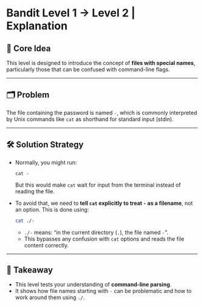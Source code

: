 # Bandit Level 1 → Level 2 | Explanation

## 🧠 Core Idea
This level is designed to introduce the concept of **files with special names**, particularly those that can be confused with command-line flags.

---

## 🗂️ Problem
The file containing the password is named `-`, which is commonly interpreted by Unix commands like `cat` as shorthand for standard input (stdin).

---

## 🛠️ Solution Strategy

- Normally, you might run:
  ```
  cat -
  ```
  But this would make `cat` wait for input from the terminal instead of reading the file.

- To avoid that, we need to **tell `cat` explicitly to treat `-` as a filename**, not an option. This is done using:
  ```bash
  cat ./-
  ```

  - `./-` means: “in the current directory (`.`), the file named `-`”.
  - This bypasses any confusion with `cat` options and reads the file content correctly.

---

## 🧩 Takeaway
- This level tests your understanding of **command-line parsing**.
- It shows how file names starting with `-` can be problematic and how to work around them using `./`.

